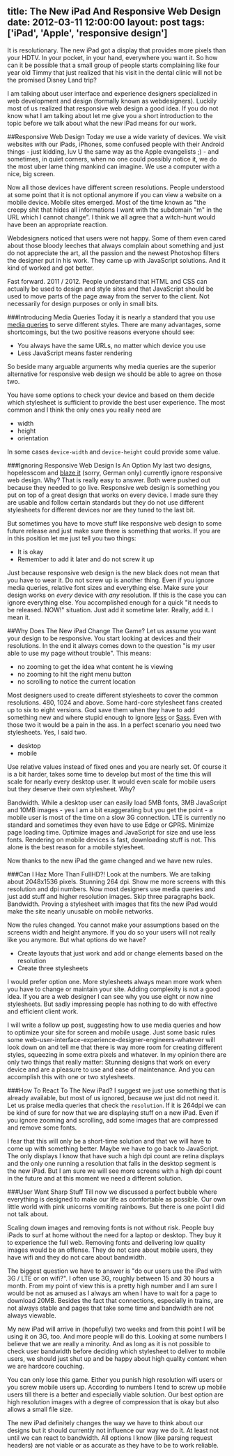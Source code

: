 title: The New iPad And Responsive Web Design
date: 2012-03-11 12:00:00
layout: post
tags: ['iPad', 'Apple', 'responsive design']
---
It is resolutionary. The new iPad got a display that provides more pixels
than your HDTV. In your pocket, in your hand, everywhere you want it. So 
how can it be possible that a small group of people starts complaining like
four year old Timmy that just realized that his visit in the dental clinic 
will not be the promised Disney Land trip?
<!--MORE-->

I am talking about user interface and experience designers specialized in
web development and design (formally known as webdesigners). Luckily most of
us realized that responsive web design a good idea. If you do not know
what I am talking about let me give you a short introduction to the topic
before we talk about what the new iPad means for our work.

##Responsive Web Design
Today we use a wide variety of devices. We visit websites with our
iPads, iPhones, some confused people with their Android things - just
kidding, luv U the same way as the Apple evangelists ;) - and sometimes,
in quiet corners, when no one could possibly notice it, we do the most
uber lame thing mankind can imagine. We use a computer with a nice, big
screen.

Now all those devices have different screen resolutions. People understood
at some point that it is not optional anymore if you can view a website
on a mobile device. Mobile sites emerged. Most of the time known as "the
creepy shit that hides all informations I want with
the subdomain "m" in the URL which I cannot change". I think we all agree
that a witch-hunt would have been an appropriate reaction.

Webdesigners noticed that users were not happy. Some of them even cared
about those bloody leeches that always complain about something and just
do not appreciate the art, all the passion and the newest Photoshop filters
the designer put in his work. They came up with JavaScript solutions. And
it kind of worked and got better.

Fast forward. 2011 / 2012. People understand that HTML and CSS can
actually be used to design and style sites and that JavaScript should be
used to move parts of the page away from the server to the client. Not
necessarily for design purposes or only in small bits.

###Introducing Media Queries
Today it is nearly a standard that you use [media queries][1] to serve 
different styles. There are many advantages, some shortcomings, but the 
two positive reasons everyone should see:

 * You always have the same URLs, no matter which device you use
 * Less JavaScript means faster rendering

So beside many arguable arguments why media queries are the superior
alternative for responsive web design we should be able to agree on those
two.

You have some options to check your device and based on them decide which
stylesheet is sufficient to provide the best user experience. The most
common and I think the only ones you really need are

  * width
  * height
  * orientation

In some cases ```device-width``` and ```device-height``` could provide
some value.

###Ignoring Responsive Web Design Is An Option
My last two designs, hopelesscom and [blaze it][4] (sorry, German only)
currently ignore responsive web design. Why? That is really easy to
answer. Both were pushed out because they needed to go live. Responsive
web design is something you put on top of a great design that works on
every device. I made sure they are usable and follow certain standards
but they do not use different stylesheets for different devices nor are
they tuned to the last bit.

But sometimes you have to move stuff like responsive web design to some
future release and just make sure there is something that works. If you
are in this position let me just tell you two things:

  * It is okay
  * Remember to add it later and do not screw it up

Just because responsive web design is the new black does not mean that you
have to wear it. Do not screw up is another thing. Even if you ignore
media queries, relative font sizes and everything else. Make sure your
design works on *every* device with *any* resolution. If this is the
case you can ignore everything else. You accomplished enough for a quick
"it needs to be released. NOW!" situation. Just add it sometime later.
Really, add it. I mean it.

##Why Does The New iPad Change The Game?
Let us assume you want your design to be responsive. You start looking
at devices and their resolutions. In the end it always comes down to the
question "is my user able to use my page without trouble". This means:

  * no zooming to get the idea what content he is viewing
  * no zooming to hit the right menu button
  * no scrolling to notice the current location

Most designers used to create different stylesheets to cover the common
resolutions. 480, 1024 and above. Some hard-core stylesheet fans created
up to six to eight versions. God save them when they have to add something
new and where stupid enough to ignore [less][2] or [Sass][3]. Even with
those two it would be a pain in the ass. In a perfect scenario you need
two stylesheets. Yes, I said two.

  * desktop
  * mobile

Use relative values instead of fixed ones and you are nearly set. Of course
it is a bit harder, takes some time to develop but most of the time this
will scale for nearly every desktop user. It would even scale for mobile
users but they deserve their own stylesheet. Why?

Bandwidth. While a desktop user can easily load 5MB fonts, 3MB JavaScript
and 10MB images - yes I am a bit exaggerating but you get the point - a
mobile user is most of the time on a slow 3G connection. LTE is currently
no standard and sometimes they even have to use Edge or GPRS. Minimize
page loading time. Optimize images and JavaScript for size and use less
fonts. Rendering on mobile devices is fast,
downloading stuff is not. This alone is the best reason for a mobile
stylesheet.

Now thanks to the new iPad the game changed and we have new rules.

###Can I Haz More Than FullHD?!
Look at the numbers. We are talking about 2048x1536 pixels. Stunning 264
dpi. Show me more screens with this resolution and dpi numbers. Now most
designers use media queries and just add stuff and higher resolution
images. Skip three paragraphs back. Bandwidth. Proving a stylesheet with
images that fits the new iPad would make the site nearly unusable on
mobile networks.

Now the rules changed. You cannot make your assumptions based on the 
screens width and height anymore. If you do so your users will not really
like you anymore. But what options do we have?

  * Create layouts that just work and add or change elements based on the resolution
  * Create three stylesheets

I would prefer option one. More stylesheets always mean more work when
you have to change or maintain your site. Adding complexity is not a
good idea. If you are a web designer I can see why you use eight or now
nine stylesheets. But sadly impressing people has nothing to do with 
effective and efficient client work.

I will write a follow up post, suggesting how to use media queries and how to
optimize your site for screen and mobile usage. Just some basic rules
some web-user-interface-experience-designer-engineers-whatever will look
down on and tell me that there is way more room for creating different
styles, squeezing in some extra pixels and whatever. In my opinion there
are only two things that really matter: Stunning designs that work on
every device and are a pleasure to use and ease of maintenance. And you
can accomplish this with one or two stylesheets.

###How To React To The New iPad?
I suggest we just use something that is already available, but most of us
ignored, because we just did not need it. Let us praise media queries that
check the ```resolution```. If it is 264dpi we can be kind of sure for now
that we are displaying stuff on a new iPad. Even if you ignore zooming and
scrolling, add some images that are compressed and remove some fonts.

I fear that this will only be a short-time solution and that we will have
to come up with something better. Maybe we have to go back to JavaScript.
The only displays I know that have such a high dpi count are retina 
displays and the only one running a resolution that falls in the desktop
segment is the new iPad. But I am sure we will see more screens with
a high dpi count in the future and at this moment we need a different 
solution.

###User Want Sharp Stuff
Till now we discussed a perfect bubble where everything is designed to make
our life as comfortable as possible. Our own little world with pink
unicorns vomiting rainbows. But there is one point I did not talk about.

Scaling down images and removing fonts is not without risk. People buy
iPads to surf at home without the need for a laptop or desktop. They
buy it to experience the full web. Removing fonts and delivering low
quality images would be an offense. They do not care about mobile users, 
they have wifi and they do not care about bandwidth.

The biggest question we have to answer is "do our users use the iPad
with 3G / LTE or on wifi?". I often use 3G, roughly
between 15 and 30 hours a month. From my point of view this is
a pretty high number and I am sure I would be not as amused as I always am
when I have to wait for a page to download 20MB. Besides the fact that 
connections, especially in trains, are not always stable and pages that
take some time and bandwidth are not always viewable.

My new iPad will arrive in (hopefully) two weeks and from this point I
will be using it on 3G, too. And more people will do this. Looking
at some numbers I believe that we are really a minority. And as long as it
is not possible to check user bandwidth before deciding which stylesheet to
deliver to mobile users, we should just shut up and be happy about high
quality content when we are hardcore couching.

You can only lose this game. Either you punish high resolution wifi users
or you screw mobile users up. According to numbers I tend to screw up
mobile users till there is a better and especially viable solution. Our
best option are high resolution images with a degree of compression that
is okay but also allows a small file size.

The new iPad definitely changes the way we have to think about our
designs but it should currently not influence our way we do it. At least
not until we can react to bandwidth. All options I know (like parsing 
request headers) are not viable or as accurate as they have to be to work
reliable.


[1]: http://www.w3.org/TR/css3-mediaqueries/
[2]: http://lesscss.org/
[3]: http://sass-lang.com/
[4]: http://www.blazeit.de/
